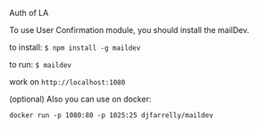 Auth of LA 

To use User Confirmation module, you should install the mailDev.
   
   
   to install:  `$ npm install -g maildev`
    
  to run: `$ maildev`  
 
  work on `http://localhost:1080`
  
  (optional) Also you can use on docker: 
  
  `docker run -p 1080:80 -p 1025:25 djfarrelly/maildev`